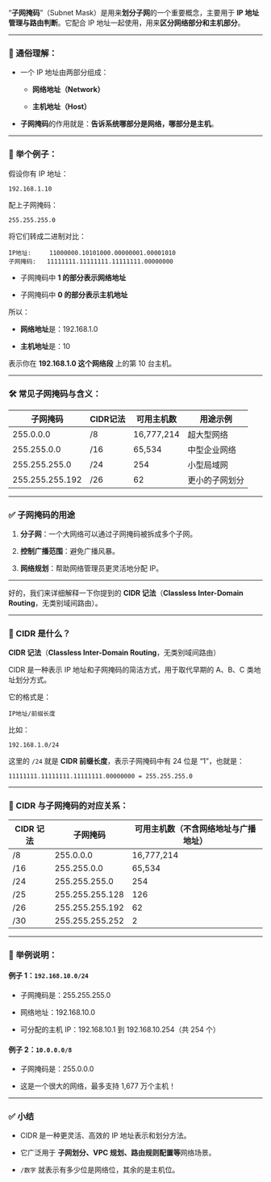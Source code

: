 “**子网掩码**”（Subnet Mask）是用来**划分子网**的一个重要概念，主要用于 **IP 地址管理与路由判断**。它配合 IP 地址一起使用，用来**区分网络部分和主机部分**。

---

### 🧠 通俗理解：

- 一个 IP 地址由两部分组成：
    
    - **网络地址（Network）**
        
    - **主机地址（Host）**
        
- **子网掩码**的作用就是：**告诉系统哪部分是网络，哪部分是主机**。
    

---

### 📌 举个例子：

假设你有 IP 地址：

```
192.168.1.10
```

配上子网掩码：

```
255.255.255.0
```

将它们转成二进制对比：

```
IP地址:     11000000.10101000.00000001.00001010
子网掩码:   11111111.11111111.11111111.00000000
```

- 子网掩码中 **1 的部分表示网络地址**
    
- 子网掩码中 **0 的部分表示主机地址**
    

所以：

- **网络地址**是：192.168.1.0
    
- **主机地址**是：10
    

表示你在 **192.168.1.0 这个网络段** 上的第 10 台主机。

---

### 🛠 常见子网掩码与含义：

| 子网掩码            | CIDR记法 | 可用主机数      | 用途示例    |
| --------------- | ------ | ---------- | ------- |
| 255.0.0.0       | /8     | 16,777,214 | 超大型网络   |
| 255.255.0.0     | /16    | 65,534     | 中型企业网络  |
| 255.255.255.0   | /24    | 254        | 小型局域网   |
| 255.255.255.192 | /26    | 62         | 更小的子网划分 |

---

### ✅ 子网掩码的用途

1. **分子网**：一个大网络可以通过子网掩码被拆成多个子网。
    
2. **控制广播范围**：避免广播风暴。
    
3. **网络规划**：帮助网络管理员更灵活地分配 IP。
    

---

好的，我们来详细解释一下你提到的 **CIDR 记法**（**Classless Inter-Domain Routing**，无类别域间路由）。

---

### 🌟 CIDR 是什么？
 
**CIDR 记法**（**Classless Inter-Domain Routing**，无类别域间路由）

CIDR 是一种表示 IP 地址和子网掩码的简洁方式，用于取代早期的 A、B、C 类地址划分方式。

它的格式是：

```
IP地址/前缀长度
```

比如：

```
192.168.1.0/24
```

这里的 `/24` 就是 **CIDR 前缀长度**，表示子网掩码中有 24 位是 “1”，也就是：

```
11111111.11111111.11111111.00000000 = 255.255.255.0
```

---

### 🔢 CIDR 与子网掩码的对应关系：

|CIDR 记法|子网掩码|可用主机数（不含网络地址与广播地址）|
|---|---|---|
|/8|255.0.0.0|16,777,214|
|/16|255.255.0.0|65,534|
|/24|255.255.255.0|254|
|/25|255.255.255.128|126|
|/26|255.255.255.192|62|
|/30|255.255.255.252|2|

---

### 📌 举例说明：

#### 例子 1：`192.168.10.0/24`

- 子网掩码是：255.255.255.0
    
- 网络地址：192.168.10.0
    
- 可分配的主机 IP：192.168.10.1 到 192.168.10.254（共 254 个）
    

#### 例子 2：`10.0.0.0/8`

- 子网掩码是：255.0.0.0
    
- 这是一个很大的网络，最多支持 1,677 万个主机！
    

---

### ✅ 小结

- CIDR 是一种更灵活、高效的 IP 地址表示和划分方法。
    
- 它广泛用于 **子网划分、VPC 规划、路由规则配置等**网络场景。
    
- `/数字` 就表示有多少位是网络位，其余的是主机位。
    
